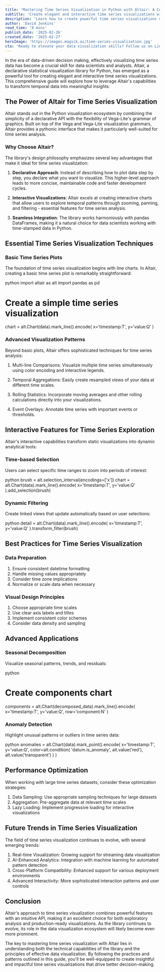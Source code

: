 ```yaml
---
title: 'Mastering Time Series Visualization in Python with Altair: A Comprehensive Guide'
subtitle: 'Create elegant and interactive time series visualizations with Python''s Altair library'
description: 'Learn how to create powerful time series visualizations using Python''s Altair library. This comprehensive guide covers everything from basic plotting to advanced interactive features, helping you transform temporal data into meaningful insights.'
author: 'David Jenkins'
read_time: '8 mins'
publish_date: '2025-02-26'
created_date: '2025-02-27'
heroImage: 'https://images.magick.ai/time-series-visualization.jpg'
cta: 'Ready to elevate your data visualization skills? Follow us on LinkedIn at MagickAI for more expert insights into data visualization, artificial intelligence, and cutting-edge tech developments.'
---
```


In the era of data-driven decision making, effectively visualizing time series data has become a crucial skill for data scientists and analysts. Altair, a declarative statistical visualization library for Python, has emerged as a powerful tool for creating elegant and interactive time series visualizations. This comprehensive guide will explore how to leverage Altair's capabilities to transform temporal data into meaningful insights.

## The Power of Altair for Time Series Visualization

Altair stands out in the Python visualization ecosystem by combining the simplicity of a declarative API with the flexibility of Vega-Lite's grammar of graphics. Built on top of the Vega and Vega-Lite visualization grammars, Altair provides a pythonic interface that makes it particularly well-suited for time series analysis.

### Why Choose Altair?

The library's design philosophy emphasizes several key advantages that make it ideal for time series visualization:

1. **Declarative Approach**: Instead of describing how to plot data step by step, you declare what you want to visualize. This higher-level approach leads to more concise, maintainable code and faster development cycles.

2. **Interactive Visualizations**: Altair excels at creating interactive charts that allow users to explore temporal patterns through zooming, panning, and filtering - essential features for time series analysis.

3. **Seamless Integration**: The library works harmoniously with pandas DataFrames, making it a natural choice for data scientists working with time-stamped data in Python.

## Essential Time Series Visualization Techniques

### Basic Time Series Plots

The foundation of time series visualization begins with line charts. In Altair, creating a basic time series plot is remarkably straightforward:

python
import altair as alt
import pandas as pd

# Create a simple time series visualization
chart = alt.Chart(data).mark_line().encode(
    x='timestamp:T',
    y='value:Q'
)


### Advanced Visualization Patterns

Beyond basic plots, Altair offers sophisticated techniques for time series analysis:

1. Multi-line Comparisons: Visualize multiple time series simultaneously using color encoding and interactive legends.

2. Temporal Aggregations: Easily create resampled views of your data at different time scales.

3. Rolling Statistics: Incorporate moving averages and other rolling calculations directly into your visualizations.

4. Event Overlays: Annotate time series with important events or thresholds.

## Interactive Features for Time Series Exploration

Altair's interactive capabilities transform static visualizations into dynamic analytical tools:

### Time-based Selection

Users can select specific time ranges to zoom into periods of interest:

python
brush = alt.selection_interval(encodings=['x'])
chart = alt.Chart(data).mark_line().encode(
    x='timestamp:T',
    y='value:Q'
).add_selection(brush)


### Dynamic Filtering

Create linked views that update automatically based on user selections:

python
detail = alt.Chart(data).mark_line().encode(
    x='timestamp:T',
    y='value:Q'
).transform_filter(brush)


## Best Practices for Time Series Visualization

### Data Preparation

1. Ensure consistent datetime formatting
2. Handle missing values appropriately
3. Consider time zone implications
4. Normalize or scale data when necessary

### Visual Design Principles

1. Choose appropriate time scales
2. Use clear axis labels and titles
3. Implement consistent color schemes
4. Consider data density and sampling

## Advanced Applications

### Seasonal Decomposition

Visualize seasonal patterns, trends, and residuals:

python
# Create components chart
components = alt.Chart(decomposed_data).mark_line().encode(
    x='timestamp:T',
    y='value:Q',
    row='component:N'
)


### Anomaly Detection

Highlight unusual patterns or outliers in time series data:

python
anomalies = alt.Chart(data).mark_point().encode(
    x='timestamp:T',
    y='value:Q',
    color=alt.condition(
        'datum.is_anomaly',
        alt.value('red'),
        alt.value('transparent')
    )
)


## Performance Optimization

When working with large time series datasets, consider these optimization strategies:

1. Data Sampling: Use appropriate sampling techniques for large datasets
2. Aggregation: Pre-aggregate data at relevant time scales
3. Lazy Loading: Implement progressive loading for interactive visualizations

## Future Trends in Time Series Visualization

The field of time series visualization continues to evolve, with several emerging trends:

1. Real-time Visualization: Growing support for streaming data visualization
2. AI-Enhanced Analytics: Integration with machine learning for automated pattern detection
3. Cross-Platform Compatibility: Enhanced support for various deployment environments
4. Advanced Interactivity: More sophisticated interaction patterns and user controls

## Conclusion

Altair's approach to time series visualization combines powerful features with an intuitive API, making it an excellent choice for both exploratory analysis and production-ready visualizations. As the library continues to evolve, its role in the data visualization ecosystem will likely become even more prominent.

The key to mastering time series visualization with Altair lies in understanding both the technical capabilities of the library and the principles of effective data visualization. By following the practices and patterns outlined in this guide, you'll be well-equipped to create insightful and impactful time series visualizations that drive better decision-making.